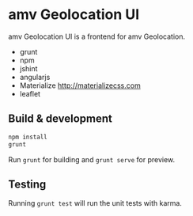 # amv Geolocation UI
amv Geolocation UI is a frontend for amv Geolocation.

- grunt
- npm
- jshint
- angularjs
- Materialize http://materializecss.com
- leaflet

## Build & development
```bash
npm install
grunt
```

Run `grunt` for building and `grunt serve` for preview.

## Testing

Running `grunt test` will run the unit tests with karma.
